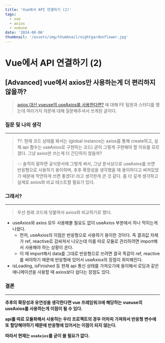 ```yaml
---
title: 'Vue에서 API 연결하기 (2)'
tags:
  - vue
  - axios
  - vueuse
date: '2024-08-06'
thumbnail: '/assets/img/thumbnail/nightgardenflower.jpg'
---
```


# Vue에서 API 연결하기 (2)

## [Advanced] vue에서 axios만 사용하는게 더 편리하지 않을까?

> [axios 대신 vueuse의 useAxios를 사용한다면?](https://www.notion.so/axios-vueuse-useAxios-9faf71a408c244f3b9c2c02b6b63536d?pvs=21) 에 대해 FE 팀원과 스터디를 했는데 여러가지 의문에 대해 질문해주셔서 쓰게된 글이다.

### 질문 및 나의 생각

---

> ⁇: 현재 코드 상태를 봐서는 (global instance는 axios를 통해 create하고, 실제 api 함수는 useAxios로 구현하는 코드) 굳이 그렇게 구현해야 할 이유를 모르겠다. 그냥 axios만 쓰는게 더 간단하지 않을까?

> 💡: 솔직히 말하면 공식문서에 그렇게 써서, 그냥 문서상으로 useAxios를 쓰면 반응형으로 사용하기 용이하며, 추후 확장성을 생각했을 때 용이하다고 써져있었기 때문에 막연하게 쓰면 좋겠다! 라고 생각한게 큰 것 같다. 좀 더 깊게 생각하고 실제로 axios와 비교 테스트할 필요가 있다.

### 그래서?

---

> 우선 원래 코드에 덧붙여서 axios와 비교하기로 했다.

- useAxios와 axios 모두 사용해볼 필요도 없이 useAxios 부분에서 하나 막히는게 나왔다.
  - 먼저, useAxios의 이점은 반응형으로 사용하기 용이한 것이다. 즉 결과값 자체가 ref, reactive로 감싸져서 나오는데 이를 따로 모듈로 관리하려면 import해서 사용해야 하는 상황이 온다.
  - 이 때 import해서 data를 그대로 반응형으로 쓰려면 결국 똑같이 ref, reactive를 써야하기 때문에 반응형에 있어서 useAxios의 장점이 희미해진다.
- isLoading, isFinished 등 현재 api 통신 상태를 가져오기에 용이해서 로딩과 같은 애니메이션을 사용할 때 axios보다 쉽다는 장점도 있다.

### 결론

---

**추후의 확장성과 유연성을 생각한다면 vue 프레임워크에 해당하는 vueuse의 useAxios를 사용하는게 이점이 될 수 있다.**

**api를 따로 모듈화해서 사용하는 우리 프로젝트의 경우 어차피 가져와서 반응형 변수에 또 할당해야하기 때문에 반응형에 있어서는 이점이 되지 않는다.**

**따라서 현재는 `useAxios`를 굳이 쓸 필요가 없다.**
